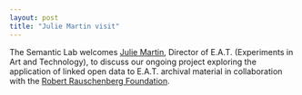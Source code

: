 ```yaml
---
layout: post
title: "Julie Martin visit"
---
```

The Semantic Lab welcomes [Julie Martin](https://www.rauschenbergfoundation.org/artist/oral-history/julie-martin), Director of E.A.T. (Experiments in Art and Technology), to discuss our ongoing project exploring the application of linked open data to E.A.T. archival material in collaboration with the [Robert Rauschenberg Foundation](https://www.rauschenbergfoundation.org/).  
